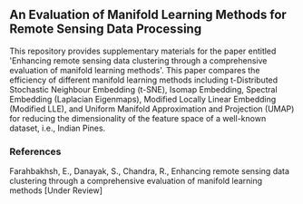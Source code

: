 ## An Evaluation of Manifold Learning Methods for Remote Sensing Data Processing

This repository provides supplementary materials for the paper entitled 'Enhancing remote sensing data clustering through a comprehensive evaluation of manifold learning methods'. This paper compares the efficiency of different manifold learning methods including t-Distributed Stochastic Neighbour Embedding (t-SNE), Isomap Embedding, Spectral Embedding (Laplacian Eigenmaps), Modified Locally Linear Embedding (Modified LLE), and Uniform Manifold Approximation and Projection (UMAP) for reducing the dimensionality of the feature space of a well-known dataset, i.e., Indian Pines.

### References
Farahbakhsh, E., Danayak, S., Chandra, R., Enhancing remote sensing data clustering through a comprehensive evaluation of manifold learning methods [Under Review]

